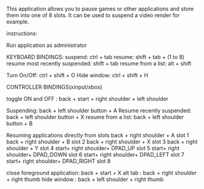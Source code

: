 This application allows you to pause games or other applications and store them into one of 8 slots.
It can be used to suspend a video render for example.

instructions:

Run application as administrator

KEYBOARD BINDINGS:
suspend: ctrl + tab
resume: shift + tab + (1 to 8)
resume most recently suspended: shift + tab
resume from a list: alt + shift

Turn On/Off: ctrl + shift + O
Hide window: ctrl + shift + H


CONTROLLER BINDINGS(xinput/xbox)

toggle ON and OFF : back + start + right shoulder + left shoulder

Suspending: 			back + left shoulder button + A
Resume recently suspended: 	back + left shoulder button + X 
resume from a list: 		back + left shoulder button + B


Resuming applications directly from slots
  back + right shoulder + A		slot 1
  back + right shoulder + B		slot 2
  back + right shoulder + X  		slot 3
  back + right shoulder + Y  		slot 4
  start+ right shoulder+ DPAD_UP  	slot 5
  start+ right shoulder+ DPAD_DOWN  	slot 6
  start+ right shoulder+ DPAD_LEFT  	slot 7
  start+ right shoulder+ DPAD_RIGHT  	slot 8

close foreground application: back + start + X
alt tab          	    : back + right shoulder + right thumb
hide window      	    : back + left shoulder + right thumb
